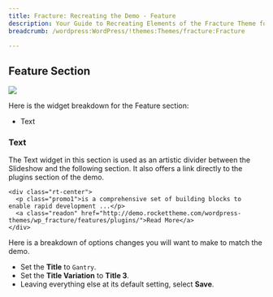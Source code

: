 ```yaml
---
title: Fracture: Recreating the Demo - Feature
description: Your Guide to Recreating Elements of the Fracture Theme for WordPress
breadcrumb: /wordpress:WordPress/!themes:Themes/fracture:Fracture

---
```


Feature Section
-----
![][demo3]

Here is the widget breakdown for the Feature section:

* Text

### Text
The Text widget in this section is used as an artistic divider between the Slideshow and the following section. It also offers a link directly to the plugins section of the demo.

~~~
<div class="rt-center">
  <p class="promo1">is a comprehensive set of building blocks to enable rapid development ...</p>
  <a class="readon" href="http://demo.rockettheme.com/wordpress-themes/wp_fracture/features/plugins/">Read More</a>
</div>
~~~

Here is a breakdown of options changes you will want to make to match the demo.

* Set the **Title** to `Gantry`.
* Set the **Title Variation** to **Title 3**.
* Leaving everything else at its default setting, select **Save**.

[demo3]: assets/wp_fracture_demo_3.jpeg